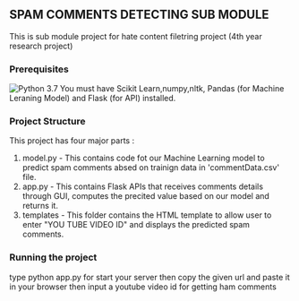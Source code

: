 ## SPAM COMMENTS DETECTING SUB MODULE
This is sub module project for hate content filetring project (4th year research project)

### Prerequisites
![Python 3.7](https://img.shields.io/badge/Python-3.7-brightgreen.svg)
You must have Scikit Learn,numpy,nltk, Pandas (for Machine Leraning Model) and Flask (for API) installed.

### Project Structure
This project has four major parts :
1. model.py - This contains code fot our Machine Learning model to predict spam comments absed on trainign data in 'commentData.csv' file.
2. app.py - This contains Flask APIs that receives comments details through GUI, computes the precited value based on our model and returns it.
3. templates - This folder contains the HTML template to allow user to enter "YOU TUBE VIDEO ID" and displays the predicted spam comments.

### Running the project

type python app.py for start your server 
then copy the given url and paste it in your browser
then input a youtube video id for getting ham comments
